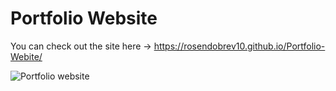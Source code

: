 # Portfolio Website
You can check out the site here -> https://rosendobrev10.github.io/Portfolio-Webite/

![Portfolio website](https://user-images.githubusercontent.com/104829819/200522775-e2c7286e-68f3-474f-9c76-b0adeeb6b400.png)

